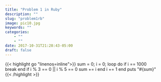 ```yaml
---
title: "Problem 1 in Ruby"
description: ""
slug: "problem1rb"
image: pic10.jpg
keywords: ""
categories: 
    - ""
    - ""
date: 2017-10-31T21:28:43-05:00
draft: false
---
```

{{< highlight go  "linenos=inline">}}
sum = 0;
i = 0;
loop do
    if i == 1000
        break
    end
    if i % 3 == 0 || i % 5 == 0
        sum += i
    end
    i += 1
end
puts "#{sum}"
{{< /highlight >}}
